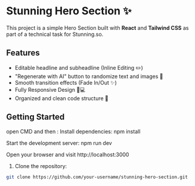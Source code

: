# Stunning Hero Section ✨

This project is a simple Hero Section built with **React** and **Tailwind CSS** as part of a technical task for Stunning.so.

## Features
- Editable headline and subheadline (Inline Editing ✏️)
- "Regenerate with AI" button to randomize text and images 🎲
- Smooth transition effects (Fade In/Out ✨)
- Fully Responsive Design 📱💻
- Organized and clean code structure 🧹

## Getting Started

open CMD and then :
Install dependencies: 	npm install

Start the development server: 	npm run dev

Open your browser and visit http://localhost:3000

1. Clone the repository:
```bash
git clone https://github.com/your-username/stunning-hero-section.git

